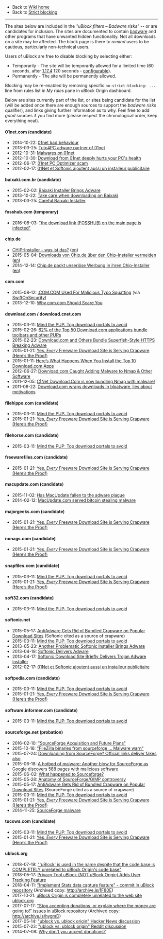 - Back to [Wiki home](./)
- Back to [Strict blocking](./Strict-blocking)

***

The sites below are included in the _"uBlock filters – Badware risks"_ -- or are candidates for inclusion. The sites are documented to contain [badware](https://en.wikipedia.org/wiki/StopBadware#Defining_.22badware.22) and other programs that have unwanted hidden functionality. Not all downloads on a site may be affected. The block page is there to _remind_ users to be cautious, particularly non-technical users.

Users of uBlock are free to disable blocking by selecting either:
- Temporarily - The site will be temporarily allowed for a limited time (60 seconds, after [1.17.4](https://github.com/gorhill/uBlock/releases/tag/1.17.4) 120 seconds - [configurable](./Advanced-settings#strictblockingbypassduration)).
- Permanently - The site will be permanently allowed.

Blocking may be re-enabled by removing specific `no-strict-blocking: ...` line from rules list in _My rules_ pane in uBlock Origin dashboard.

Below are sites currently part of the list, or sites being candidate for the list (will be added once there are enough sources to support the _badware risks_ qualifier), and links giving further information as to why. Feel free to add _good_ sources if you find more (please respect the chronological order, keep everything neat).

#### 01net.com (candidate)
- 2014-10-22: [01net bad behaviour](http://assiste.com/01Net.html)
- 2013-03-25: [Tuto4PC adware partner of 01net](http://www.malekal.com/2011/07/09/pctutotuto4pc-association-avec-01net/)
- 2012-10-31: [Malwares on 01net](http://www.journaldunet.com/solutions/dsi/des-malwares-sur-telecharger-com-01net-1012.shtml)
- 2012-10-30: [Download from 01net deeply hurts your PC's health](http://www.lesnumeriques.com/appli-logiciel/telecharger-depuis-01net-nuit-gravement-a-sante-pc-n26763.html)
- 2012-06-17: [01net PC Optimizer scam](http://www.malekal.com/2012/06/17/01net-pc-optimizer-pour-ne-pas-optimiser-son-pc/)
- 2012-02-17: [01Net et Softonic ajoutent aussi un installeur publicitaire](http://neosting.net/logiciels/01net-et-softonic-ajoutent-aussi-un-installeur-publicitaire.html)

#### baixaki.com.br (candidate)
- 2015-02-02: [Baixaki Installer Brings Adware](http://veiadigital.com.br/como-baixar-e-instalar-programas-do-baixaki-sem-o-baidu/)
- 2013-10-22: [Take care when downloading on Baixaki](http://mcaf.ee/w92g5)
- 2013-03-25: [Careful Baixaki Installer](http://www.linhadefensiva.org/2013/03/alerta-da-linha-instalador-baixaki-e-outros-sites-de-download/)

#### fosshub.com (temporary)
- 2016-08-03: ["the download link (FOSSHUB) on the main page is infected"](http://www.classicshell.net/forum/viewtopic.php?f=12&t=6434#p27960)

#### chip.de
- [CHIP-Installer - was ist das?](http://anleitung.trojaner-board.de/chip-installer) ([en](https://translate.google.de/translate?sl=de&tl=en&js=y&prev=_t&hl=de&ie=UTF-8&u=http%3A%2F%2Fanleitung.trojaner-board.de%2Fchip-installer&edit-text=&act=url))
- 2015-05-04: [Downloads von Chip.de über den Chip-Installer vermeiden](http://www.randombrick.de/downloads-von-chip-de-ueber-den-chip-installer-vermeiden/) ([en](https://translate.google.de/translate?hl=de&sl=de&tl=en&u=http%3A%2F%2Fwww.randombrick.de%2Fdownloads-von-chip-de-ueber-den-chip-installer-vermeiden%2F))
- 2014-12-14: [Chip.de packt unseriöse Werbung in ihren Chip-Installer](http://www.1337core.de/chip-packt-unserioese-werbung-in-ihren-chip-installer/) ([en](https://translate.google.de/translate?hl=de&sl=de&tl=en&u=http%3A%2F%2Fwww.randombrick.de%2Fdownloads-von-chip-de-ueber-den-chip-installer-vermeiden%2F))

#### com.com
- 2015-08-12: [.COM.COM Used For Malicious Typo Squatting](https://isc.sans.edu/diary/.COM.COM+Used+For+Malicious+Typo+Squatting/20019) (via [SwiftOnSecurity](https://twitter.com/SwiftOnSecurity/status/631972601460494336))
- 2013-12-10: [Why com.com Should Scare You](https://blog.whitehatsec.com/why-com-com-should-scare-you/)


#### download.com / download.cnet.com

- 2015-03-11: [Mind the PUP: Top download portals to avoid](http://blog.emsisoft.com/2015/03/11/mind-the-pup-top-download-portals-to-avoid/)
- 2015-02-26: [62% of the Top 50 Download.com applications bundle toolbars and other PUPs](http://blog.emsisoft.com/2015/02/26/62-of-the-top-50-download-com-applications-bundle-toolbars-and-other-pups/)
- 2015-02-23: [Download.com and Others Bundle Superfish-Style HTTPS Breaking Adware](http://www.howtogeek.com/210265/download.com-and-others-bundle-superfish-style-https-breaking-adware/)
- 2015-01-21: [Yes, _Every_ Freeware Download Site is Serving Crapware (Here’s the Proof)](http://www.howtogeek.com/207692/yes-every-freeware-download-site-is-serving-crapware-heres-the-proof/)
- 2015-01-11: [Here’s What Happens When You Install the Top 10 Download.com Apps](http://www.howtogeek.com/198622/heres-what-happens-when-you-install-the-top-10-download.com-apps/)
- 2012-06-27: [Download.com Caught Adding Malware to Nmap & Other Software](http://insecure.org/news/download-com-fiasco.html)
- 2011-12-05: [C|Net Download.Com is now bundling Nmap with malware!](http://seclists.org/nmap-announce/2011/5)
- 2011-08-22: [Download.com wraps downloads in bloatware, lies about motivations](http://www.extremetech.com/computing/93504-download-com-wraps-downloads-in-bloatware-lies-about-motivations)

#### filehippo.com (candidate)

- 2015-03-11: [Mind the PUP: Top download portals to avoid](http://blog.emsisoft.com/2015/03/11/mind-the-pup-top-download-portals-to-avoid/)
- 2015-01-21: [Yes, _Every_ Freeware Download Site is Serving Crapware (Here’s the Proof)](http://www.howtogeek.com/207692/yes-every-freeware-download-site-is-serving-crapware-heres-the-proof/)

#### filehorse.com (candidate)

- 2015-03-11: [Mind the PUP: Top download portals to avoid](http://blog.emsisoft.com/2015/03/11/mind-the-pup-top-download-portals-to-avoid/)

#### freewarefiles.com (candidate)

- 2015-01-21: [Yes, _Every_ Freeware Download Site is Serving Crapware (Here’s the Proof)](http://www.howtogeek.com/207692/yes-every-freeware-download-site-is-serving-crapware-heres-the-proof/)

#### macupdate.com (candidate)
- 2015-11-02: [Has MacUpdate fallen to the adware plague](https://blog.malwarebytes.org/news/2015/11/has-macupdate-fallen-to-the-adware-plague/)
- 2014-02-12: [MacUpdate.com served bitcoin stealing malware](http://www.tripwire.com/state-of-security/latest-security-news/download-com-macupdate-com-served-bitcoin-stealing-malware/)

#### majorgeeks.com (candidate)

- 2015-01-21: [Yes, _Every_ Freeware Download Site is Serving Crapware (Here’s the Proof)](http://www.howtogeek.com/207692/yes-every-freeware-download-site-is-serving-crapware-heres-the-proof/)

#### nonags.com (candidate)

- 2015-01-21: [Yes, _Every_ Freeware Download Site is Serving Crapware (Here’s the Proof)](http://www.howtogeek.com/207692/yes-every-freeware-download-site-is-serving-crapware-heres-the-proof/)

#### snapfiles.com (candidate)

- 2015-03-11: [Mind the PUP: Top download portals to avoid](http://blog.emsisoft.com/2015/03/11/mind-the-pup-top-download-portals-to-avoid/)
- 2015-01-21: [Yes, _Every_ Freeware Download Site is Serving Crapware (Here’s the Proof)](http://www.howtogeek.com/207692/yes-every-freeware-download-site-is-serving-crapware-heres-the-proof/)

#### soft32.com (candidate)

- 2015-03-11: [Mind the PUP: Top download portals to avoid](http://blog.emsisoft.com/2015/03/11/mind-the-pup-top-download-portals-to-avoid/)

#### softonic.net

- 2015-05-17: [AntiAdware Gets Rid of Bundled Crapware on Popular Download Sites](http://lifehacker.com/antiadware-gets-rid-of-bundled-crapware-on-popular-down-1702818594) (Softonic cited as a source of crapware)
- 2015-03-11: [Mind the PUP: Top download portals to avoid](http://blog.emsisoft.com/2015/03/11/mind-the-pup-top-download-portals-to-avoid/)
- 2013-05-23: [Another Problematic Softonic Installer Brings Adware](http://www.intego.com/mac-security-blog/another-problematic-softonic-installer-brings-adware/)
- 2013-04-19: [Softonic Delivers Adware](http://www.esecurityplanet.com/malware/softonic-delivers-adware.html)
- 2013-04-17: [Softonic Download Site Briefly Delivers Trojan Adware Installer](http://www.intego.com/mac-security-blog/softonic-download-site-briefly-delivers-trojan-adware-installer/)
- 2012-02-17: [01Net et Softonic ajoutent aussi un installeur publicitaire](http://neosting.net/logiciels/01net-et-softonic-ajoutent-aussi-un-installeur-publicitaire.html)

#### softpedia.com (candidate)

- 2015-03-11: [Mind the PUP: Top download portals to avoid](http://blog.emsisoft.com/2015/03/11/mind-the-pup-top-download-portals-to-avoid/)
- 2015-01-21: [Yes, _Every_ Freeware Download Site is Serving Crapware (Here’s the Proof)](http://www.howtogeek.com/207692/yes-every-freeware-download-site-is-serving-crapware-heres-the-proof/)

#### software.informer.com (candidate)

- 2015-03-11: [Mind the PUP: Top download portals to avoid](http://blog.emsisoft.com/2015/03/11/mind-the-pup-top-download-portals-to-avoid/)

#### sourceforge.net (probation)

- 2016-02-10: ["SourceForge Acquisition and Future Plans"](https://sourceforge.net/blog/sourceforge-acquisition-and-future-plans/)
- 2015-10-16: ["FileZilla binaries from sourceforge ... Malware warn"](https://twitter.com/codinghorror/status/655119643216973825)
- 2015-07-24: [Downloading from SourceForge? Official links deliver fakes also](http://www.myce.com/news/downloading-from-sourceforge-official-links-deliver-fakes-also-76749/)
- 2015-06-18: [A hotbed of malware: Another blow for SourceForge as Google discovers 588 pages with malicious software](http://www.information-age.com/industry/software/123459675/hotbed-malware-another-blow-sourceforge-google-discovers-588-pages-malicious-software)
- 2015-06-02: [What happened to Sourceforge?](https://blog.l0cal.com/2015/06/02/what-happened-to-sourceforge/)
- 2015-05-28: [Anatomy of SourceForge/GIMP controversy](http://libregraphicsworld.org/blog/entry/anatomy-of-sourceforge-gimp-controversy)
- 2015-05-17: [AntiAdware Gets Rid of Bundled Crapware on Popular Download Sites](http://lifehacker.com/antiadware-gets-rid-of-bundled-crapware-on-popular-down-1702818594) (SourceForge cited as a source of crapware)
- 2015-03-11: [Mind the PUP: Top download portals to avoid](http://blog.emsisoft.com/2015/03/11/mind-the-pup-top-download-portals-to-avoid/)
- 2015-01-21: [Yes, _Every_ Freeware Download Site is Serving Crapware (Here’s the Proof)](http://www.howtogeek.com/207692/yes-every-freeware-download-site-is-serving-crapware-heres-the-proof/)
- 2014-11-25: [SourceForge malware](http://blog.tedd.no/2014/11/25/sourceforge-malware/)

#### tucows.com (candidate)

- 2015-03-11: [Mind the PUP: Top download portals to avoid](http://blog.emsisoft.com/2015/03/11/mind-the-pup-top-download-portals-to-avoid/)
- 2015-01-21: [Yes, _Every_ Freeware Download Site is Serving Crapware (Here’s the Proof)](http://www.howtogeek.com/207692/yes-every-freeware-download-site-is-serving-crapware-heres-the-proof/)

#### ublock.org

- 2018-07-19: ["'uBlock' is used in the name despite that the code base is COMPLETELY unrelated to uBlock Origin's code base"](https://twitter.com/gorhill/status/1019975271443771392)
- 2018-05-17: [Privacy Tool uBlock (NOT uBlock Origin) Adds User Tracking Feature](https://soylentnews.org/article.pl?sid=18/05/17/028245)
- 2018-04-11: ["Implement Stats data capture feature" - commit in uBlock repository](https://github.com/uBlockAdmin/uBlock/commit/76b89c0a22d20f3a66d7feab14e024f56ca65539) (Archived copy: http://archive.is/1F80E)
- 2017-10-21: [uBlock Origin is completely unrelated to the web site ublock.org](./uBlock-Origin-is-completely-unrelated-to-the-web-site-ublock.org)
- 2017-07-17: ["Stop accepting donations, or explain where the money are going to!" issues in uBlock repository](https://github.com/uBlockAdmin/uBlock/issues/1706) (Archived copy: http://archive.is/hygmD)
- 2017-05-14: ["ublock vs. ublock origin" Hacker News discussion](https://news.ycombinator.com/item?id=14335190)
- 2015-07-23: ["ublock vs. ublock origin" Reddit discussion](https://reddit.com/r/ublock/comments/32mos6/ublock_vs_ublock_origin/)
- 2014-07-08: [Why don't you accept donations?](./Why-don't-you-accept-donations%3F)
